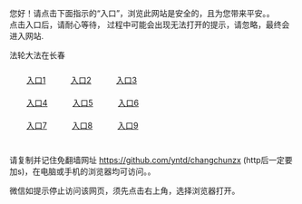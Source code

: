 您好！请点击下面指示的“入口”，浏览此网站是安全的，且为您带来平安。。 <br/>
点击入口后，请耐心等待， 过程中可能会出现无法打开的提示，请忽略，最终会进入网站. </br>

法轮大法在长春<br/>
<div style="padding:10px"><a style="margin:20px" target="_blank" href="https://d1ia3jbf3p2i92.cloudfront.net/2Qpsp?kfezphxa" id="ccLink1" rel="nofollow">入口1</a> <a target="_blank" style="margin:20px" href="https://d1ni8v7zg8063k.cloudfront.net/2Qpsp?cpeieo" id="ccLink2" rel="nofollow">入口2</a> <a style="margin:20px" target="_blank" href="https://d3vyad4yi9xc0x.cloudfront.net/2Qpsp?zxcbcur" id="ccLink3" rel="nofollow">入口3</a></div>

<div style="padding:10px" ><a style="margin:20px" target="_blank" href="https://d1ia3jbf3p2i92.cloudfront.net/2Qpsp?kfezphxa" id="ccLink4" rel="nofollow">入口4</a> <a style="margin:20px" href="https://d1ni8v7zg8063k.cloudfront.net/2Qpsp?cpeieo" target="_blank" id="ccLink5" rel="nofollow">入口5</a> <a style="margin:20px" href="https://d3vyad4yi9xc0x.cloudfront.net/2Qpsp?zxcbcur" target="_blank" id="ccLink6" rel="nofollow">入口6</a></div>

<div style="padding:10px"><a style="margin:20px" target="_blank" href="https://d1ia3jbf3p2i92.cloudfront.net/2Qpsp?kfezphxa" id="ccLink7" rel="nofollow">入口7</a> <a style="margin:20px" href="https://d1ni8v7zg8063k.cloudfront.net/2Qpsp?cpeieo" target="_blank" id="ccLink8" rel="nofollow">入口8</a> <a style="margin:20px" target="_blank" href="https://d3vyad4yi9xc0x.cloudfront.net/2Qpsp?zxcbcur" id="ccLink9" rel="nofollow">入口9</a></div>

<br/>



请复制并记住免翻墙网址 https://github.com/yntd/changchunzx (http后一定要加s)，在电脑或手机的浏览器均可访问。。<br/>

微信如提示停止访问该网页，须先点击右上角，选择浏览器打开。

